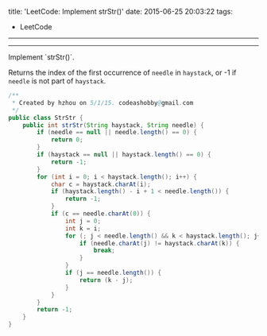 title: 'LeetCode: Implement strStr()'
date: 2015-06-25 20:03:22
tags:
 - LeetCode
---
<hr/>    
Implement `strStr()`.   

Returns the index of the first occurrence of `needle` in `haystack`, or -1 if `needle` is not part of `haystack`.

```java
/**
 * Created by hzhou on 5/1/15. codeashobby@gmail.com
 */
public class StrStr {
	public int strStr(String haystack, String needle) {
		if (needle == null || needle.length() == 0) {
			return 0;
		}
		if (haystack == null || haystack.length() == 0) {
			return -1;
		}
		for (int i = 0; i < haystack.length(); i++) {
			char c = haystack.charAt(i);
			if (haystack.length() - i + 1 < needle.length()) {
				return -1;
			}
			if (c == needle.charAt(0)) {
				int j = 0;
				int k = i;
				for (; j < needle.length() && k < haystack.length(); j++, k++) {
					if (needle.charAt(j) != haystack.charAt(k)) {
						break;
					}
				}
				if (j == needle.length()) {
					return (k - j);
				}
			}
		}
		return -1;
	}
}
```

